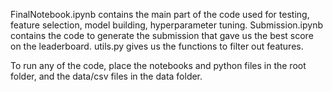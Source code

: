 FinalNotebook.ipynb contains the main part of the code used for testing, feature selection, model building, hyperparameter tuning. 
Submission.ipynb contains the code to generate the submission that gave us the best score on the leaderboard.
utils.py gives us the functions to filter out features.

To run any of the code, place the notebooks and python files in the root folder, and the data/csv files in the data folder.